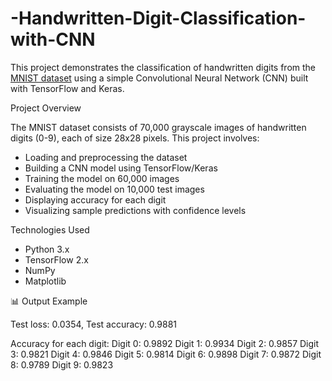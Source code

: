 # -Handwritten-Digit-Classification-with-CNN

This project demonstrates the classification of handwritten digits from the [MNIST dataset](http://yann.lecun.com/exdb/mnist/) using a simple Convolutional Neural Network (CNN) built with TensorFlow and Keras.

Project Overview

The MNIST dataset consists of 70,000 grayscale images of handwritten digits (0-9), each of size 28x28 pixels. This project involves:

- Loading and preprocessing the dataset
- Building a CNN model using TensorFlow/Keras
- Training the model on 60,000 images
- Evaluating the model on 10,000 test images
- Displaying accuracy for each digit
- Visualizing sample predictions with confidence levels

Technologies Used

- Python 3.x  
- TensorFlow 2.x  
- NumPy  
- Matplotlib

📊 Output Example

Test loss: 0.0354, Test accuracy: 0.9881

Accuracy for each digit:
Digit 0: 0.9892
Digit 1: 0.9934
Digit 2: 0.9857
Digit 3: 0.9821
Digit 4: 0.9846
Digit 5: 0.9814
Digit 6: 0.9898
Digit 7: 0.9872
Digit 8: 0.9789
Digit 9: 0.9823
